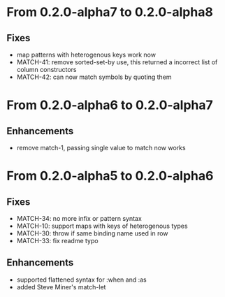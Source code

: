 From 0.2.0-alpha7 to 0.2.0-alpha8
====

Fixes
---
* map patterns with heterogenous keys work now
* MATCH-41: remove sorted-set-by use, this returned a incorrect list of column constructors
* MATCH-42: can now match symbols by quoting them


From 0.2.0-alpha6 to 0.2.0-alpha7
====

Enhancements
---
* remove match-1, passing single value to match now works


From 0.2.0-alpha5 to 0.2.0-alpha6
====

Fixes
----
* MATCH-34: no more infix or pattern syntax
* MATCH-10: support maps with keys of heterogenous types
* MATCH-30: throw if same binding name used in row
* MATCH-33: fix readme typo

Enhancements
---
* supported flattened syntax for :when and :as
* added Steve Miner's match-let
